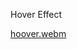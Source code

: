 Hover Effect



[hoover.webm](https://github.com/ashenhair/Hover-Effect/assets/100282383/75605ad3-9d1c-4376-8314-9be168574650)
